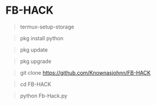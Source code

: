 # FB-HACK

>termux-setup-storage


>pkg install python

>pkg update

>pkg upgrade

>git clone https://github.com/Knownasjohnn/FB-HACK

>cd FB-HACK

>python Fb-Hack.py
